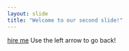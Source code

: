 ```yaml
---
layout: slide
title: "Welcome to our second slide!"
---
```

[hire me](www.linkedin.com/in/adrian-preston)
Use the left arrow to go back!
